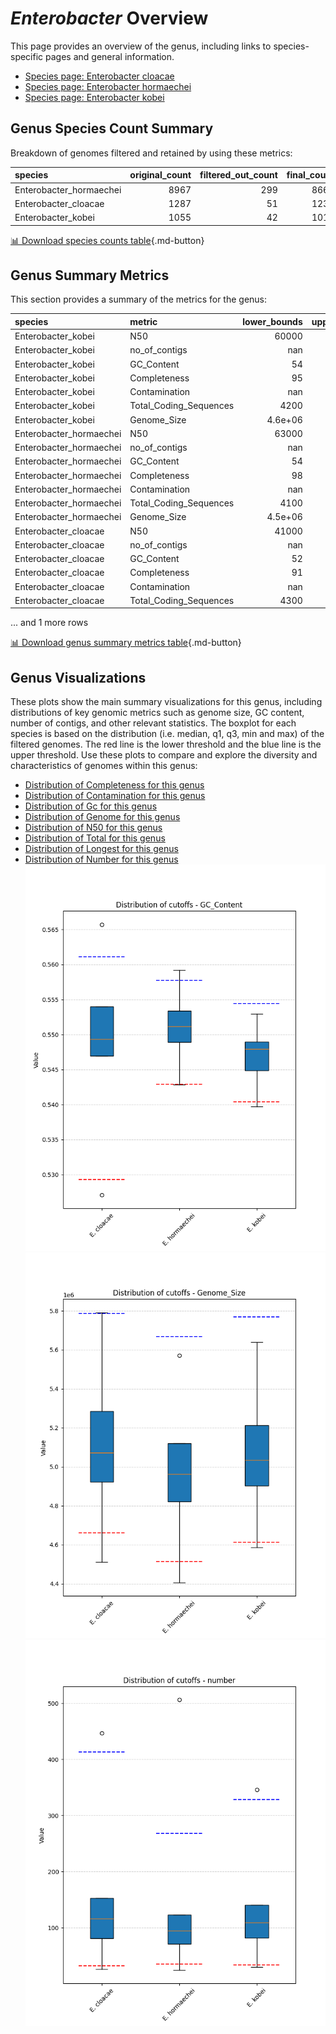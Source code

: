 # *Enterobacter* Overview
This page provides an overview of the genus, including links to species-specific pages and general information.

- [Species page: Enterobacter cloacae](Enterobacter_cloacae/index.md)
- [Species page: Enterobacter hormaechei](Enterobacter_hormaechei/index.md)
- [Species page: Enterobacter kobei](Enterobacter_kobei/index.md)
## Genus Species Count Summary
Breakdown of genomes filtered and retained by using these metrics:

| species                 |   original_count |   filtered_out_count |   final_count |
|:------------------------|-----------------:|---------------------:|--------------:|
| Enterobacter_hormaechei |             8967 |                  299 |          8668 |
| Enterobacter_cloacae    |             1287 |                   51 |          1236 |
| Enterobacter_kobei      |             1055 |                   42 |          1013 |


[📊 Download species counts table](species_counts.csv){.md-button}
## Genus Summary Metrics
This section provides a summary of the metrics for the genus:

| species                 | metric                 |   lower_bounds |   upper_bounds |
|:------------------------|:-----------------------|---------------:|---------------:|
| Enterobacter_kobei      | N50                    |    60000       |      nan       |
| Enterobacter_kobei      | no_of_contigs          |      nan       |      330       |
| Enterobacter_kobei      | GC_Content             |       54       |       56       |
| Enterobacter_kobei      | Completeness           |       95       |      nan       |
| Enterobacter_kobei      | Contamination          |      nan       |        3       |
| Enterobacter_kobei      | Total_Coding_Sequences |     4200       |     5700       |
| Enterobacter_kobei      | Genome_Size            |        4.6e+06 |        5.8e+06 |
| Enterobacter_hormaechei | N50                    |    63000       |      nan       |
| Enterobacter_hormaechei | no_of_contigs          |      nan       |      270       |
| Enterobacter_hormaechei | GC_Content             |       54       |       56       |
| Enterobacter_hormaechei | Completeness           |       98       |      nan       |
| Enterobacter_hormaechei | Contamination          |      nan       |        4       |
| Enterobacter_hormaechei | Total_Coding_Sequences |     4100       |     5700       |
| Enterobacter_hormaechei | Genome_Size            |        4.5e+06 |        5.7e+06 |
| Enterobacter_cloacae    | N50                    |    41000       |      nan       |
| Enterobacter_cloacae    | no_of_contigs          |      nan       |      420       |
| Enterobacter_cloacae    | GC_Content             |       52       |       57       |
| Enterobacter_cloacae    | Completeness           |       91       |      nan       |
| Enterobacter_cloacae    | Contamination          |      nan       |        4       |
| Enterobacter_cloacae    | Total_Coding_Sequences |     4300       |     5900       |

... and 1 more rows


[📊 Download genus summary metrics table](genus_summary_metrics.csv){.md-button}
## Genus Visualizations
These plots show the main summary visualizations for this genus, including distributions of key genomic metrics such as genome size, GC content, number of contigs, and other relevant statistics. The boxplot for each species is based on the distribution (i.e. median, q1, q3, min and max) of the filtered genomes. The red line is the lower threshold and the blue line is the upper threshold. Use these plots to compare and explore the diversity and characteristics of genomes within this genus:

- [Distribution of Completeness for this genus](Completeness_Specific_boxplot_0.png)
- [Distribution of Contamination for this genus](Contamination_boxplot_0.png)
- [Distribution of Gc for this genus](GC_Content_boxplot_0.png)
- [Distribution of Genome for this genus](Genome_Size_boxplot_0.png)
- [Distribution of N50 for this genus](N50_boxplot_0.png)
- [Distribution of Total for this genus](Total_Coding_Sequences_boxplot_0.png)
- [Distribution of Longest for this genus](longest_boxplot_0.png)
- [Distribution of Number for this genus](number_boxplot_0.png)
![Distribution of Gc](GC_Content_boxplot_0.png)
![Distribution of Genome](Genome_Size_boxplot_0.png)
![Distribution of Number](number_boxplot_0.png)
